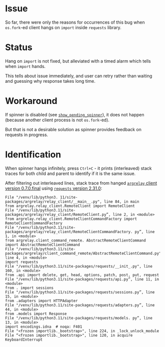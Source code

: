
# Issue

So far, there were only the reasons for occurrences of this bug
when `os.fork`-ed client hangs on `import` inside `requests` library.

# Status

Hang on `import` is not fixed, but alleviated with a timed alarm which tells when `import` hands.

This tells about issue immediately, and user can retry
rather than waiting and guessing why response takes long time.

# Workaround

If spinner is disabled (see [`show_pending_spinner`](https://github.com/argrelay/argrelay/blob/v0.7.0.final/src/argrelay/sample_conf/argrelay.client.json#L8)),
it does not happen (because another client process is not `os.fork`-ed).

But that is not a desirable solution as spinner provides feedback on requests in progress.

# Identification

When spinner hangs infinitely, press `Ctrl+C` -
it prints (interleaved) stack traces for both child and parent to identify if it is the same issue.

After filtering out interleaved lines,
stack trace from hanged [`argrelay` client version 0.7.0.final](https://github.com/argrelay/argrelay/blob/v0.7.0.final/src/argrelay/relay_client/__main__.py#L84)
using [`requests` version 2.31.0](https://github.com/psf/requests/blob/v2.31.0/requests/__init__.py#L160):
```
File "/venv/lib/python3. 11/site-packages/argrelay/relay_client/__main__.py", line 84, in main
from argrelay.relay_client.RemoteClient import RemoteClient
File "/venv/lib/python3.11/site-packages/argrelay/relay_client/RemoteClient.py”, line 2, in <module>
from argrelay.relay_client.RemoteClientCommandFactory import RemoteClientCommandFactory
File "/venv/lib/python3.11/site-packages/argrelay/relay_client/RemoteClientCommandFactory. py”, line 1, in <module>
from argrelay.client_command_remote. AbstractRemoteClientCommand import AbstractRemoteClientCommand
File "/venv/lib/python3.11/site-packages/argrelay/client_command_remote/AbstractRemoteClientCommand.py", line 4, in <module>
import requests
File "/venv/lib/python3.11/site-packages/requests/__init_.py", line 160, in <module>
from .api import delete, get, head, options, patch, post, put, request
File "/venv/lib/python3.11/site-packages/requests/api.py”, line 11, in <module>
from . import sessions
File "/venv/lib/python3.11/site-packages/requests/sessions.py”, line 15, in <module>
from .adapters import HTTPAdapter
File "/venv/lib/python3.11/site-packages/requests/adapters.py”, line 44, in <module>
from .models import Response
File "/venv/lib/python3.11/site-packages/requests/models. py”, line 13, in <module>
import encodings.idna  # noqa: F401
File "<frozen importlib._bootstrap>", line 224, in _lock_unlock_module
File “<frozen importlib._bootstrap>", line 120, in acquire
KeyboardInterrupt
```

